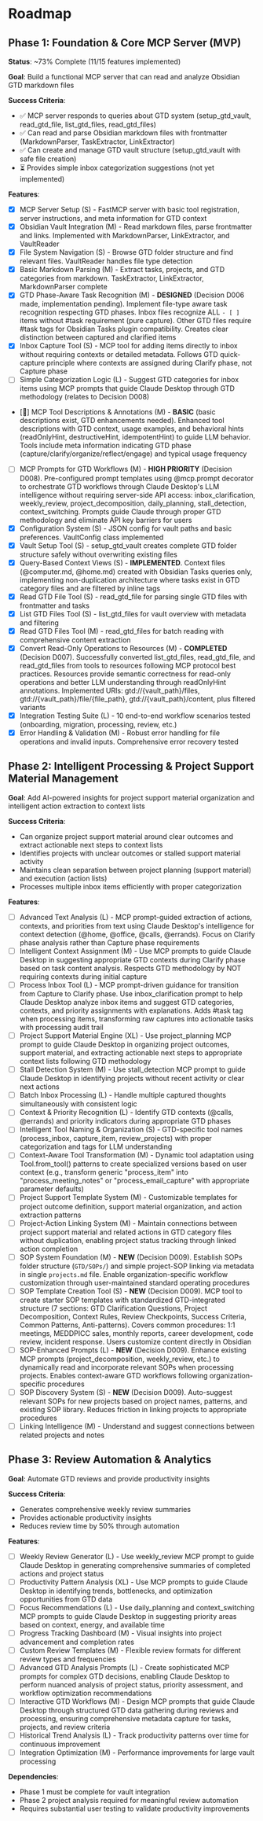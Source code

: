 # Roadmap

## Phase 1: Foundation & Core MCP Server (MVP)
**Status**: ~73% Complete (11/15 features implemented)

**Goal**: Build a functional MCP server that can read and analyze Obsidian GTD markdown files

**Success Criteria**:
- ✅ MCP server responds to queries about GTD system (setup_gtd_vault, read_gtd_file, list_gtd_files, read_gtd_files)
- ✅ Can read and parse Obsidian markdown files with frontmatter (MarkdownParser, TaskExtractor, LinkExtractor)
- ✅ Can create and manage GTD vault structure (setup_gtd_vault with safe file creation)
- ⏳ Provides simple inbox categorization suggestions (not yet implemented)

**Features**:
- [x] MCP Server Setup (S) - FastMCP server with basic tool registration, server instructions, and meta information for GTD context
- [x] Obsidian Vault Integration (M) - Read markdown files, parse frontmatter and links. Implemented with MarkdownParser, LinkExtractor, and VaultReader
- [x] File System Navigation (S) - Browse GTD folder structure and find relevant files. VaultReader handles file type detection
- [x] Basic Markdown Parsing (M) - Extract tasks, projects, and GTD categories from markdown. TaskExtractor, LinkExtractor, MarkdownParser complete
- [x] GTD Phase-Aware Task Recognition (M) - **DESIGNED** (Decision D006 made, implementation pending). Implement file-type aware task recognition respecting GTD phases. Inbox files recognize ALL `- [ ]` items without #task requirement (pure capture). Other GTD files require #task tags for Obsidian Tasks plugin compatibility. Creates clear distinction between captured and clarified items
- [x] Inbox Capture Tool (S) - MCP tool for adding items directly to inbox without requiring contexts or detailed metadata. Follows GTD quick-capture principle where contexts are assigned during Clarify phase, not Capture phase
- [ ] Simple Categorization Logic (L) - Suggest GTD categories for inbox items using MCP prompts that guide Claude Desktop through GTD methodology (relates to Decision D008)
- [🔧] MCP Tool Descriptions & Annotations (M) - **BASIC** (basic descriptions exist, GTD enhancements needed). Enhanced tool descriptions with GTD context, usage examples, and behavioral hints (readOnlyHint, destructiveHint, idempotentHint) to guide LLM behavior. Tools include meta information indicating GTD phase (capture/clarify/organize/reflect/engage) and typical usage frequency
- [ ] MCP Prompts for GTD Workflows (M) - **HIGH PRIORITY** (Decision D008). Pre-configured prompt templates using @mcp.prompt decorator to orchestrate GTD workflows through Claude Desktop's LLM intelligence without requiring server-side API access: inbox_clarification, weekly_review, project_decomposition, daily_planning, stall_detection, context_switching. Prompts guide Claude through proper GTD methodology and eliminate API key barriers for users
- [x] Configuration System (S) - JSON config for vault paths and basic preferences. VaultConfig class implemented
- [x] Vault Setup Tool (S) - setup_gtd_vault creates complete GTD folder structure safely without overwriting existing files
- [x] Query-Based Context Views (S) - **IMPLEMENTED**. Context files (@computer.md, @home.md) created with Obsidian Tasks queries only, implementing non-duplication architecture where tasks exist in GTD category files and are filtered by inline tags
- [x] Read GTD File Tool (S) - read_gtd_file for parsing single GTD files with frontmatter and tasks
- [x] List GTD Files Tool (S) - list_gtd_files for vault overview with metadata and filtering
- [x] Read GTD Files Tool (M) - read_gtd_files for batch reading with comprehensive content extraction
- [x] Convert Read-Only Operations to Resources (M) - **COMPLETED** (Decision D007). Successfully converted list_gtd_files, read_gtd_file, and read_gtd_files from tools to resources following MCP protocol best practices. Resources provide semantic correctness for read-only operations and better LLM understanding through readOnlyHint annotations. Implemented URIs: gtd://{vault_path}/files, gtd://{vault_path}/file/{file_path}, gtd://{vault_path}/content, plus filtered variants
- [x] Integration Testing Suite (L) - 10 end-to-end workflow scenarios tested (onboarding, migration, processing, review, etc.)
- [x] Error Handling & Validation (M) - Robust error handling for file operations and invalid inputs. Comprehensive error recovery tested

## Phase 2: Intelligent Processing & Project Support Material Management
**Goal**: Add AI-powered insights for project support material organization and intelligent action extraction to context lists

**Success Criteria**:
- Can organize project support material around clear outcomes and extract actionable next steps to context lists
- Identifies projects with unclear outcomes or stalled support material activity
- Maintains clean separation between project planning (support material) and execution (action lists)
- Processes multiple inbox items efficiently with proper categorization

**Features**:
- [ ] Advanced Text Analysis (L) - MCP prompt-guided extraction of actions, contexts, and priorities from text using Claude Desktop's intelligence for context detection (@home, @office, @calls, @errands). Focus on Clarify phase analysis rather than Capture phase requirements
- [ ] Intelligent Context Assignment (M) - Use MCP prompts to guide Claude Desktop in suggesting appropriate GTD contexts during Clarify phase based on task content analysis. Respects GTD methodology by NOT requiring contexts during initial capture
- [ ] Process Inbox Tool (L) - MCP prompt-driven guidance for transition from Capture to Clarify phase. Use inbox_clarification prompt to help Claude Desktop analyze inbox items and suggest GTD categories, contexts, and priority assignments with explanations. Adds #task tag when processing items, transforming raw captures into actionable tasks with processing audit trail
- [ ] Project Support Material Engine (XL) - Use project_planning MCP prompt to guide Claude Desktop in organizing project outcomes, support material, and extracting actionable next steps to appropriate context lists following GTD methodology
- [ ] Stall Detection System (M) - Use stall_detection MCP prompt to guide Claude Desktop in identifying projects without recent activity or clear next actions
- [ ] Batch Inbox Processing (L) - Handle multiple captured thoughts simultaneously with consistent logic
- [ ] Context & Priority Recognition (L) - Identify GTD contexts (@calls, @errands) and priority indicators during appropriate GTD phases
- [ ] Intelligent Tool Naming & Organization (S) - GTD-specific tool names (process_inbox, capture_item, review_projects) with proper categorization and tags for LLM understanding
- [ ] Context-Aware Tool Transformation (M) - Dynamic tool adaptation using Tool.from_tool() patterns to create specialized versions based on user context (e.g., transform generic "process_item" into "process_meeting_notes" or "process_email_capture" with appropriate parameter defaults)
- [ ] Project Support Template System (M) - Customizable templates for project outcome definition, support material organization, and action extraction patterns
- [ ] Project-Action Linking System (M) - Maintain connections between project support material and related actions in GTD category files without duplication, enabling project status tracking through linked action completion
- [ ] SOP System Foundation (M) - **NEW** (Decision D009). Establish SOPs folder structure (`GTD/SOPs/`) and simple project-SOP linking via metadata in single `projects.md` file. Enable organization-specific workflow customization through user-maintained standard operating procedures
- [ ] SOP Template Creation Tool (S) - **NEW** (Decision D009). MCP tool to create starter SOP templates with standardized GTD-integrated structure (7 sections: GTD Clarification Questions, Project Decomposition, Context Rules, Review Checkpoints, Success Criteria, Common Patterns, Anti-patterns). Covers common procedures: 1:1 meetings, MEDDPICC sales, monthly reports, career development, code review, incident response. Users customize content directly in Obsidian
- [ ] SOP-Enhanced Prompts (L) - **NEW** (Decision D009). Enhance existing MCP prompts (project_decomposition, weekly_review, etc.) to dynamically read and incorporate relevant SOPs when processing projects. Enables context-aware GTD workflows following organization-specific procedures
- [ ] SOP Discovery System (S) - **NEW** (Decision D009). Auto-suggest relevant SOPs for new projects based on project names, patterns, and existing SOP library. Reduces friction in linking projects to appropriate procedures
- [ ] Linking Intelligence (M) - Understand and suggest connections between related projects and notes

## Phase 3: Review Automation & Analytics
**Goal**: Automate GTD reviews and provide productivity insights

**Success Criteria**:
- Generates comprehensive weekly review summaries
- Provides actionable productivity insights
- Reduces review time by 50% through automation

**Features**:
- [ ] Weekly Review Generator (L) - Use weekly_review MCP prompt to guide Claude Desktop in generating comprehensive summaries of completed actions and project status
- [ ] Productivity Pattern Analysis (XL) - Use MCP prompts to guide Claude Desktop in identifying trends, bottlenecks, and optimization opportunities from GTD data
- [ ] Focus Recommendations (L) - Use daily_planning and context_switching MCP prompts to guide Claude Desktop in suggesting priority areas based on context, energy, and available time
- [ ] Progress Tracking Dashboard (M) - Visual insights into project advancement and completion rates
- [ ] Custom Review Templates (M) - Flexible review formats for different review types and frequencies
- [ ] Advanced GTD Analysis Prompts (L) - Create sophisticated MCP prompts for complex GTD decisions, enabling Claude Desktop to perform nuanced analysis of project status, priority assessment, and workflow optimization recommendations
- [ ] Interactive GTD Workflows (M) - Design MCP prompts that guide Claude Desktop through structured GTD data gathering during reviews and processing, ensuring comprehensive metadata capture for tasks, projects, and review criteria
- [ ] Historical Trend Analysis (L) - Track productivity patterns over time for continuous improvement
- [ ] Integration Optimization (M) - Performance improvements for large vault processing

**Dependencies**:
- Phase 1 must be complete for vault integration
- Phase 2 project analysis required for meaningful review automation
- Requires substantial user testing to validate productivity improvements
